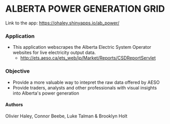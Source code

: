# ALBERTA POWER GENERATION GRID

Link to the app: https://ohaley.shinyapps.io/ab_power/

### Application
- This application webscrapes the Alberta Electric System Operator websites for live electricity output data.
  - http://ets.aeso.ca/ets_web/ip/Market/Reports/CSDReportServlet

### Objective 
- Provide a more valuable way to intepret the raw data offered by AESO
- Provide traders, analysts and other professionals with visual insights into Alberta's power generation

#### Authors
Olivier Haley, Connor Beebe, Luke Talman & Brooklyn Holt


